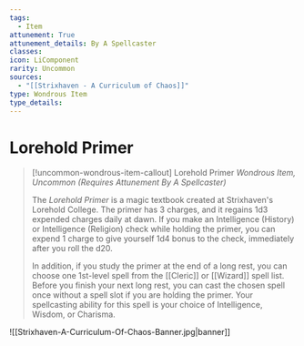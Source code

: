 ```yaml
---
tags:
  - Item
attunement: True
attunement_details: By A Spellcaster
classes: 
icon: LiComponent
rarity: Uncommon
sources:
  - "[[Strixhaven - A Curriculum of Chaos]]"
type: Wondrous Item
type_details: 
---
```


# Lorehold Primer

>[!uncommon-wondrous-item-callout] Lorehold Primer
>*Wondrous Item, Uncommon (Requires Attunement By A Spellcaster)*
>
>The *Lorehold Primer* is a magic textbook created at Strixhaven's Lorehold College. The primer has 3 charges, and it regains 1d3 expended charges daily at dawn. If you make an Intelligence (History) or Intelligence (Religion) check while holding the primer, you can expend 1 charge to give yourself 1d4 bonus to the check, immediately after you roll the d20.
>
>In addition, if you study the primer at the end of a long rest, you can choose one 1st-level spell from the [[Cleric]] or [[Wizard]] spell list. Before you finish your next long rest, you can cast the chosen spell once without a spell slot if you are holding the primer. Your spellcasting ability for this spell is your choice of Intelligence, Wisdom, or Charisma.

![[Strixhaven-A-Curriculum-Of-Chaos-Banner.jpg|banner]]

